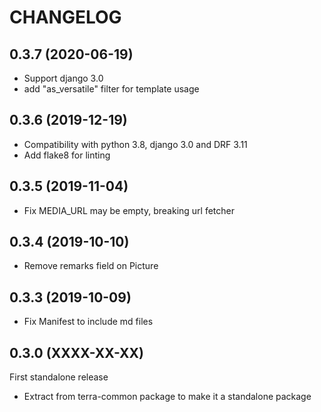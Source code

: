 
CHANGELOG
=========

0.3.7           (2020-06-19)
----------------------------

* Support django 3.0
* add "as_versatile" filter for template usage

0.3.6           (2019-12-19)
----------------------------

* Compatibility with python 3.8, django 3.0 and DRF 3.11
* Add flake8 for linting


0.3.5      (2019-11-04)
----------------------------

* Fix MEDIA_URL may be empty, breaking url fetcher


0.3.4      (2019-10-10)
----------------------------

* Remove remarks field on Picture


0.3.3      (2019-10-09)
----------------------------

* Fix Manifest to include md files


0.3.0      (XXXX-XX-XX)
----------------------------

First standalone release

* Extract from terra-common package to make it a standalone package
